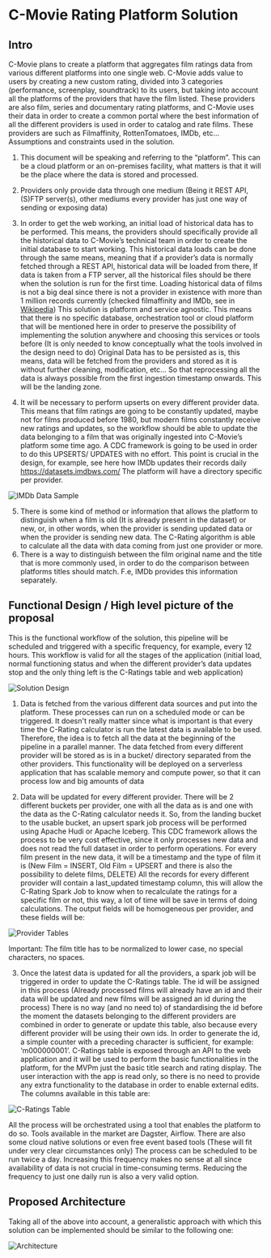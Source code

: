 # C-Movie Rating Platform Solution

## Intro

C-Movie plans to create a platform that aggregates film ratings data from various different platforms into one single web. C-Movie adds value to users by creating a new custom rating, divided into 3 categories (performance, screenplay, soundtrack) to its users, but taking into account all the platforms of the providers that have the film listed. These providers are also film, series and documentary rating platforms, and C-Movie uses their data in order to create a common portal where the best information of all the different providers is used in order to catalog and rate films. These providers are such as Filmaffinity, RottenTomatoes, IMDb, etc… 
Assumptions and constraints used in the solution.

1. This document will be speaking and referring to the “platform”. This can be a cloud platform or an on-premises facility, what matters is that it will be the place where the data is stored and processed.

2. Providers only provide data through one medium (Being it REST API, (S)FTP server(s), other mediums every provider has just one way of sending or exposing data)

3. In order to get the web working, an initial load of historical data has to be performed. This means, the providers should specifically provide all the historical data to C-Movie’s technical team in order to create the initial database to start working. This historical data loads can be done through the same means, meaning that if a provider’s data is normally fetched through a REST API, historical data will be loaded from there, If data is taken from a FTP server, all the historical files should be there when the solution is run for the first time. Loading historical data of films is not a big deal since there is not a provider in existence with more than 1 million records currently (checked filmaffinity and IMDb, see in [Wikipedia](https://en.wikipedia.org/wiki/IMDb))
This solution is platform and service agnostic. This means that there is no specific database, orchestration tool or cloud platform that will be mentioned here in order to preserve the possibility of implementing the solution anywhere and choosing this services or tools before (It is only needed to know conceptually what the tools involved in the design need to do)
Original Data has to be persisted as is, this means, data will be fetched from the providers and stored as it is without further cleaning, modification, etc… So that reprocessing all the data is always possible from the first ingestion timestamp onwards. This will be the landing zone.
4. It will be necessary to perform upserts on every different provider data. This means that film ratings are going to be constantly updated, maybe not for films produced before 1980, but modern films constantly receive new ratings and updates, so the workflow should be able to update the data belonging to a film that was originally ingested into C-Movie’s platform some time ago. A CDC framework is going to be used in order to do this UPSERTS/ UPDATES with no effort. This point is crucial in the design, for example, see here how IMDb updates their records daily https://datasets.imdbws.com/ The platform will have a directory specific per provider.

![IMDb Data Sample](IMDb_Data_Sample.png)

5. There is some kind of method or information that allows the platform to distinguish when a film is old (It is already present in the dataset) or new, or, in other words, when the provider is sending updated data or when the provider is sending new data. 
The C-Rating algorithm is able to calculate all the data with data coming from just one provider or more.
6. There is a way to distinguish between the film original name and the title that is more commonly used, in order to do the comparison between platforms titles should match. F.e, IMDb provides this information separately.

## Functional Design /  High level picture of the proposal

This is the functional workflow of the solution, this pipeline will be scheduled and triggered with a specific frequency, for example, every 12 hours. This workflow is valid for all the stages of the application (initial load, normal functioning status and when the different provider’s data updates stop and the only thing left is the C-Ratings table and web application)

![Solution Design](SolutionDesign.png)

1. Data is fetched from the various different data sources and put into the platform. These processes can run on a scheduled mode or can be triggered. It doesn't really matter since  what is important is that every time the C-Rating calculator is run the latest data is available to be used. Therefore, the idea is to fetch all the data at the beginning of the pipeline in a parallel manner. The data fetched from every different provider will be stored as is in a bucket/ directory separated from the other providers. This functionality will be deployed on a serverless application that has scalable memory and compute power, so that it can process low and big amounts of data

2. Data will be updated for every different provider. There will be 2 different buckets per provider, one with all the data as is and one with the data as the C-Rating calculator needs it. So, from the landing bucket to the usable bucket, an upsert spark job process will be performed using Apache Hudi or Apache Iceberg. This CDC framework allows the process to be very cost effective, since it only processes new data and does not read the full dataset in order to perform operations. For every film present in the new data, it will be a timestamp and the type of film it is (New Film = INSERT, Old Film = UPSERT and there is also the possibility to delete films, DELETE) All the records for every different provider will contain a last_updated timestamp column, this will allow the C-Rating Spark Job to know when to recalculate the ratings for a specific film or not, this way, a lot of time will be save in terms of doing calculations. The output fields will be homogeneous per provider, and these fields will be:

![Provider Tables](ProviderTables.png)

Important: The film title has to be normalized to lower case, no special characters, no spaces.

3. Once the latest data is updated for all the providers, a spark job will be triggered in order to update the C-Ratings table. The id will be assigned in this process (Already processed films will already have an id and their data will be updated and new films will be assigned an id during the process) There is no way (and no need to) of standardising the id before the moment the datasets belonging to the different providers are combined in order to generate or update this table, also because every different provider will be using their own ids. In order to generate the id, a simple counter with a preceding character is sufficient, for example: ‘m000000001’.
C-Ratings table is exposed through an API to the web application and it will be used to perform the basic functionalities in the platform, for the MVPm just the basic title search and rating display. The user interaction with the app is read only, so there is no need to provide any extra functionality to the database in order to enable external edits. The columns available in this table are:

![C-Ratings Table](C_Rating_Table.png)

All the process will be orchestrated using a tool that enables the platform to do so. Tools available in the market are Dagster, Airflow. There are also some cloud native solutions or even free event based tools (These will fit under very clear circumstances only) The process can be scheduled to be run twice a day. Increasing this frequency makes no sense at all since availability of data is not crucial in time-consuming terms. Reducing the frequency to just one daily run is also a very valid option.

## Proposed Architecture

Taking all of the above into account, a generalistic approach with which this solution can be implemented should be similar to the following one:

![Architecture](architecture.png)